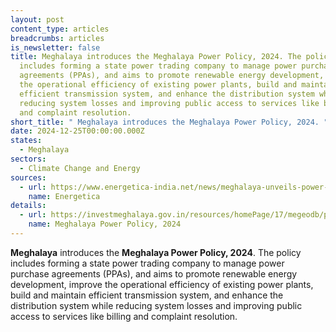 ```yaml
---
layout: post
content_type: articles
breadcrumbs: articles
is_newsletter: false
title: Meghalaya introduces the Meghalaya Power Policy, 2024. The policy
  includes forming a state power trading company to manage power purchase
  agreements (PPAs), and aims to promote renewable energy development, improve
  the operational efficiency of existing power plants, build and maintain
  efficient transmission system, and enhance the distribution system while
  reducing system losses and improving public access to services like billing
  and complaint resolution.
short_title: " Meghalaya introduces the Meghalaya Power Policy, 2024. "
date: 2024-12-25T00:00:00.000Z
states:
  - Meghalaya
sectors:
  - Climate Change and Energy
sources:
  - url: https://www.energetica-india.net/news/meghalaya-unveils-power-policy-2024-to-boost-re-and-infrastructure--
    name: Energetica
details:
  - url: https://investmeghalaya.gov.in/resources/homePage/17/megeodb/policies/mpp2024.pdf
    name: Meghalaya Power Policy, 2024
---
```

**Meghalaya** introduces the **Meghalaya Power Policy, 2024**. The policy includes forming a state power trading company to manage power purchase agreements (PPAs), and aims to promote renewable energy development, improve the operational efficiency of existing power plants, build and maintain efficient transmission system, and enhance the distribution system while reducing system losses and improving public access to services like billing and complaint resolution.
